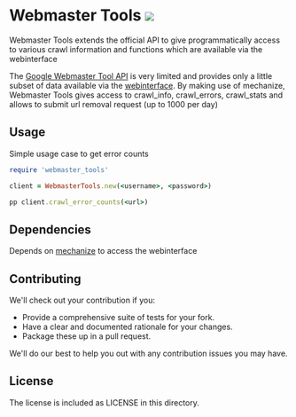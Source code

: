 # Webmaster Tools  [![](http://travis-ci.org/rngtng/webmaster_tools.png)](http://travis-ci.org/rngtng/webmaster_tools)

Webmaster Tools extends the official API to give programmatically access to various crawl information and functions which are available via the webinterface

The [Google Webmaster Tool API](http://code.google.com/apis/webmastertools/) is very limited and provides only a little subset of data available via the [webinterface](https://www.google.com/webmasters/tools/home?hl=en). By making use of mechanize, Webmaster Tools gives access to crawl_info, crawl_errors, crawl_stats and allows to submit url removal request (up to 1000 per day)


## Usage

Simple usage case to get error counts

```ruby
require 'webmaster_tools'

client = WebmasterTools.new(<username>, <password>)

pp client.crawl_error_counts(<url>)

```


## Dependencies

Depends on [mechanize](http://mechanize.rubyforge.org/) to access the webinterface


## Contributing

We'll check out your contribution if you:

- Provide a comprehensive suite of tests for your fork.
- Have a clear and documented rationale for your changes.
- Package these up in a pull request.

We'll do our best to help you out with any contribution issues you may have.


## License

The license is included as LICENSE in this directory.

